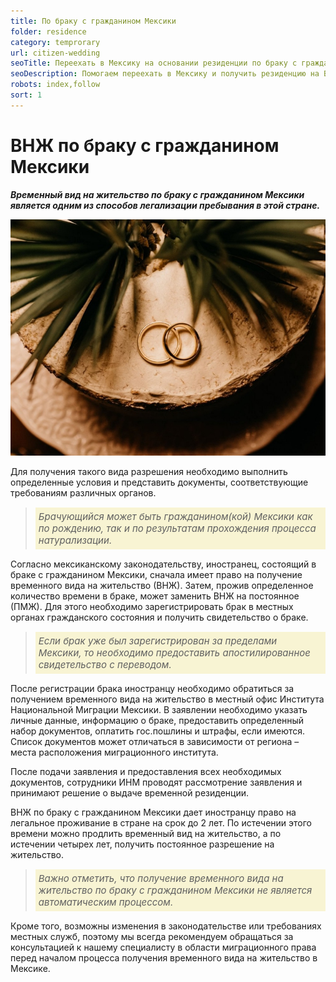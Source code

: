 ```yaml
---
title: По браку с гражданином Мексики
folder: residence
category: temprorary
url: citizen-wedding
seoTitle: Переехать в Мексику на основании резиденции по браку с гражданином страны.
seoDescription: Помогаем переехать в Мексику и получить резиденцию на ВНЖ по браку с гражданином страны. Легкая миграция, консультация.
robots: index,follow
sort: 1
---
```


# ВНЖ по браку с гражданином Мексики

***Временный вид на жительство по браку с гражданином Мексики является одним из способов легализации пребывания в этой стране.***

![внж Мексики по браку с гражданином Мексики](../../../images/pages/pmj_brak_mx.jpg)

Для получения такого вида разрешения необходимо выполнить определенные условия и представить документы, соответствующие требованиям различных органов.

> *<p style="font-size:15px; background-color:#f8f4d3; padding:5px; text-align: left">Брачующийся может быть гражданином(кой) Мексики как по рождению, так и по результатам прохождения процесса натурализации.</P>*

Согласно мексиканскому законодательству, иностранец, состоящий в браке с гражданином Мексики, сначала имеет право на получение временного вида на жительство (ВНЖ). Затем, прожив определенное количество времени в браке, может заменить ВНЖ на постоянное (ПМЖ). Для этого необходимо зарегистрировать брак в местных органах гражданского состояния и получить свидетельство о браке.

> *<p style="font-size:15px; background-color:#f8f4d3; padding:5px; text-align: left">Если брак уже был зарегистрирован за пределами Мексики, то необходимо предоставить апостилированное свидетельство с переводом.</p>*

После регистрации брака иностранцу необходимо обратиться за получением временного вида на жительство в местный офис Института Национальной Миграции Мексики. В заявлении необходимо указать личные данные, информацию о браке, предоставить определенный набор документов, оплатить гос.пошлины и штрафы, если имеются. Список документов может отличаться в зависимости от региона – места расположения миграционного института.

После подачи заявления и предоставления всех необходимых документов, сотрудники ИНМ проводят рассмотрение заявления и принимают решение о выдаче временной резиденции.

ВНЖ по браку с гражданином Мексики дает иностранцу право на легальное проживание в стране на срок до 2 лет. По истечении этого времени можно продлить временный вид на жительство, а по истечении четырех лет, получить постоянное разрешение на жительство.

> *<p style="font-size:15px; background-color:#f8f4d3; padding:5px; text-align: left">Важно отметить, что получение временного вида на жительство по браку с гражданином Мексики не является автоматическим процессом.</P>*

Кроме того, возможны изменения в законодательстве или требованиях местных служб, поэтому мы всегда рекомендуем обращаться за консультацией к нашему специалисту в области миграционного права перед началом процесса получения временного вида на жительство в Мексике.
